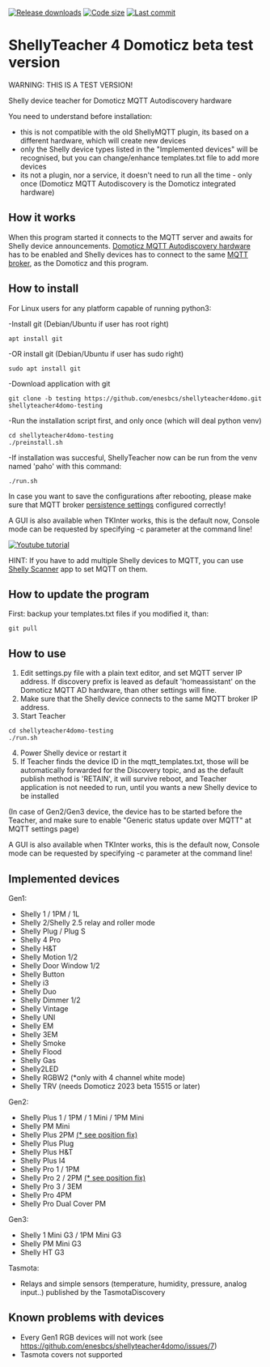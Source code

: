 [![Release downloads](https://img.shields.io/github/downloads/enesbcs/shellyteacher4domo/total.svg)]() [![Code size](https://img.shields.io/github/languages/code-size/enesbcs/shellyteacher4domo)]() [![Last commit](https://img.shields.io/github/last-commit/enesbcs/shellyteacher4domo)]()

# ShellyTeacher 4 Domoticz beta test version

WARNING: THIS IS A TEST VERSION!

Shelly device teacher for Domoticz MQTT Autodiscovery hardware

You need to understand before installation:
- this is not compatible with the old ShellyMQTT plugin, its based on a different hardware, which will create new devices
- only the Shelly device types listed in the "Implemented devices" will be recognised, but you can change/enhance templates.txt file to add more devices
- its not a plugin, nor a service, it doesn't need to run all the time - only once (Domoticz MQTT Autodiscovery is the Domoticz integrated hardware)

## How it works
When this program started it connects to the MQTT server and awaits for Shelly device announcements.
[Domoticz MQTT Autodiscovery hardware](https://www.domoticz.com/wiki/MQTT#Add_hardware_.22MQTT_Auto_Discovery_Client_Gateway.22) has to be enabled and Shelly devices has to connect to the same [MQTT broker](https://www.domoticz.com/wiki/MQTT#Installing_Mosquitto),
as the Domoticz and this program.

## How to install

For Linux users for any platform capable of running python3:

-Install git (Debian/Ubuntu if user has root right)
```
apt install git
```
-OR install git (Debian/Ubuntu if user has sudo right)
```
sudo apt install git
```
-Download application with git
```
git clone -b testing https://github.com/enesbcs/shellyteacher4domo.git shellyteacher4domo-testing
```
-Run the installation script first, and only once (which will deal python venv)
```
cd shellyteacher4domo-testing
./preinstall.sh
```
-If installation was succesful, ShellyTeacher now can be run from the venv named 'paho' with this command:
```
./run.sh
```

In case you want to save the configurations after rebooting, please make sure that MQTT broker [persistence settings](https://pagefault.blog/2020/02/05/how-to-set-up-persistent-storage-for-mosquitto-mqtt-broker/) configured correctly!

A GUI is also available when TKInter works, this is the default now, Console mode can be requested by specifying -c parameter at the command line!

[![Youtube tutorial](https://img.youtube.com/vi/3PvYhFIsVN4/0.jpg)](https://www.youtube.com/watch?v=3PvYhFIsVN4)

HINT: If you have to add multiple Shelly devices to MQTT, you can use [Shelly Scanner](https://www.usna.it/shellyscanner/index_en.html) app to set MQTT on them.

## How to update the program
First: backup your templates.txt files if you modified it, than:
```
git pull
```

## How to use

1. Edit settings.py file with a plain text editor, and set MQTT server IP address. If discovery prefix is leaved as default 'homeassistant' on the Domoticz MQTT AD hardware, than other settings will fine.
2. Make sure that the Shelly device connects to the same MQTT broker IP address.
3. Start Teacher
```
cd shellyteacher4domo-testing
./run.sh
```
4. Power Shelly device or restart it
5. If Teacher finds the device ID in the mqtt_templates.txt, those will be automatically forwarded for the Discovery topic, and as the default publish method is 'RETAIN', it will survive reboot, and Teacher application is not needed to run, until you wants a new Shelly device to be installed

(In case of Gen2/Gen3 device, the device has to be started before the Teacher, and make sure to enable "Generic status update over MQTT" at MQTT settings page)

A GUI is also available when TKInter works, this is the default now, Console mode can be requested by specifying -c parameter at the command line!

## Implemented devices
Gen1:
- Shelly 1 / 1PM / 1L
- Shelly 2/Shelly 2.5 relay and roller mode
- Shelly Plug / Plug S
- Shelly 4 Pro
- Shelly H&T
- Shelly Motion 1/2
- Shelly Door Window 1/2
- Shelly Button
- Shelly i3
- Shelly Duo
- Shelly Dimmer 1/2
- Shelly Vintage
- Shelly UNI
- Shelly EM
- Shelly 3EM
- Shelly Smoke
- Shelly Flood
- Shelly Gas
- Shelly2LED
- Shelly RGBW2 (*only with 4 channel white mode)
- Shelly TRV (needs Domoticz 2023 beta 15515 or later)

Gen2:
- Shelly Plus 1 / 1PM / 1 Mini / 1PM Mini
- Shelly PM Mini
- Shelly Plus 2PM [(* see position fix)](https://github.com/enesbcs/shellyteacher4domo/wiki/Shelly-2PM-Cover-Position)
- Shelly Plus Plug
- Shelly Plus H&T
- Shelly Plus I4
- Shelly Pro 1 / 1PM
- Shelly Pro 2 / 2PM [(* see position fix)](https://github.com/enesbcs/shellyteacher4domo/wiki/Shelly-2PM-Cover-Position)
- Shelly Pro 3 / 3EM
- Shelly Pro 4PM
- Shelly Pro Dual Cover PM

Gen3:
- Shelly 1 Mini G3 / 1PM Mini G3
- Shelly PM Mini G3
- Shelly HT G3

Tasmota:
- Relays and simple sensors (temperature, humidity, pressure, analog input..) published by the TasmotaDiscovery

## Known problems with devices
- Every Gen1 RGB devices will not work (see https://github.com/enesbcs/shellyteacher4domo/issues/7)
- Tasmota covers not supported
